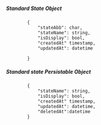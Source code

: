 ##### Standard State Object

            {
                "stateAbb": char,
                "stateName": string,
				"isDisplay": bool,
				"createdAt" timestamp,
				"updatedAt": datetime
                
            }
            
            
##### Standard state Persistable Object

 			{
            	"stateName": string,
				"isDisplay": bool,
				"createdAt" timestamp,
				"updatedAt": datetime,
				"deletedAt":datetime	
            }

